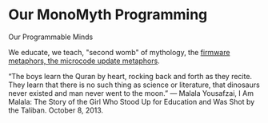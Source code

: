 # Our MonoMyth Programming

Our Programmable Minds

We educate, we teach, "second womb" of mythology, the [firmware metaphors, the microcode update metaphors](../Firmware.md).

“The boys learn the Quran by heart, rocking back and forth as they recite. They learn that there is no such thing as science or literature, that dinosaurs never existed and man never went to the moon.”
― Malala Yousafzai, I Am Malala: The Story of the Girl Who Stood Up for Education and Was Shot by the Taliban. October 8, 2013.
